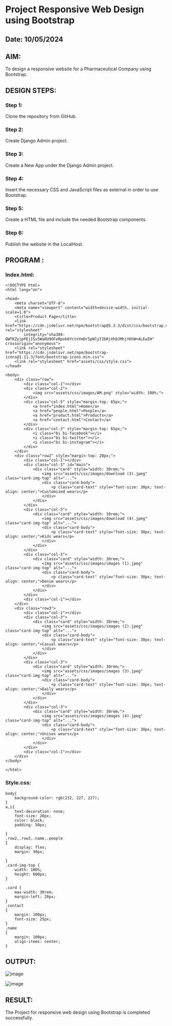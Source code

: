 # Project Responsive Web Design using Bootstrap
## Date: 10/05/2024

## AIM:
To design a responsive website for a Pharmaceutical Company using Bootstrap.


## DESIGN STEPS:

### Step 1:
Clone the repository from GitHub.

### Step 2:
Create Django Admin project.

### Step 3:
Create a New App under the Django Admin project.

### Step 4:
Insert the necessary CSS and JavaScript files as external in order to use Bootstrap.

### Step 5:
Create a HTML file and include the needed Bootstrap components.

### Step 6:
Publish the website in the LocalHost.

## PROGRAM :
### Index.html:
```
<!DOCTYPE html>
<html lang="en">

<head>
    <meta charset="UTF-8">
    <meta name="viewport" content="width=device-width, initial-scale=1.0">
    <title>Product Page</title>
    <link href="https://cdn.jsdelivr.net/npm/bootstrap@5.3.3/dist/css/bootstrap.min.css" rel="stylesheet"
        integrity="sha384-QWTKZyjpPEjISv5WaRU9OFeRpok6YctnYmDr5pNlyT2bRjXh0JMhjY6hW+ALEwIH" crossorigin="anonymous">
    <link rel="stylesheet" href="https://cdn.jsdelivr.net/npm/bootstrap-icons@1.11.3/font/bootstrap-icons.min.css">
    <link rel="stylesheet" href="assets/css/style.css">
</head>

<body>
    <div class="row">
        <div class="col-1"></div>
        <div class="col-2">
            <img src="assets/css/images/AM.png" style="width: 100%;">
        </div>
        <div class="col-5" style="margin-top: 65px;">
            <a href="index.html">Home</a>
            <a href="people.html">People</a>
            <a href="product.html">Products</a>
            <a href="contact.html">Contact</a>
        </div>
        <div class="col-3" style="margin-top: 65px;">
            <i class="bi bi-facebook"></i>
            <i class="bi bi-twitter"></i>
            <i class="bi bi-instagram"></i>
        </div>
    </div>
    <div class="row2" style="margin-top: 20px;">
        <div class="col-1"></div>
        <div class="col-3" id="main">
            <div class="card" style="width: 30rem;">
                <img src="assets/css/images/download (3).jpeg" class="card-img-top" alt="...">
                <div class="card-body">
                    <p class="card-text" style="font-size: 30px; text-align: center;">Customized wears</p>
                </div>
            </div>
        </div>
        <div class="col-3">
            <div class="card" style="width: 30rem;">
                <img src="assets/css/images/download (4).jpeg" class="card-img-top" alt="...">
                <div class="card-body">
                    <p class="card-text" style="font-size: 30px; text-align: center;">Kids wears</p>
                </div>
            </div>
        </div>
        <div class="col-3">
            <div class="card" style="width: 30rem;">
                <img src="assets/css/images/images (1).jpeg" class="card-img-top" alt="...">
                <div class="card-body">
                    <p class="card-text" style="font-size: 30px; text-align: center;">Denim wears</p>
                </div>
            </div>
        </div>
        <div class="col-1"></div>
    </div>
    <div class="row3">
        <div class="col-1"></div>
        <div class="col-3">
            <div class="card" style="width: 30rem;">
                <img src="assets/css/images/images (2).jpeg" class="card-img-top" alt="...">
                <div class="card-body">
                    <p class="card-text" style="font-size: 30px; text-align: center;">Casual wears</p>
                </div>
            </div>
        </div>
        <div class="col-3">
            <div class="card" style="width: 30rem;">
                <img src="assets/css/images/images (3).jpeg" class="card-img-top" alt="...">
                <div class="card-body">
                    <p class="card-text" style="font-size: 30px; text-align: center;">Daily wears</p>
                </div>
            </div>
        </div>
        <div class="col-3">
            <div class="card" style="width: 30rem;">
                <img src="assets/css/images/images (4).jpeg" class="card-img-top" alt="...">
                <div class="card-body">
                    <p class="card-text" style="font-size: 30px; text-align: center;">Unisex wears</p>
                </div>
            </div>
        </div>
        <div class="col-1"></div>
    </div>
</body>

</html>
```

### Style.css:
```
body{
    background-color: rgb(232, 227, 227);
}
a,i{
    text-decoration: none;
    font-size: 20px;
    color: black;
    padding: 50px;

}
.row2,.row3,.name,.people
{
    display: flex;
    margin: 30px;

}
.card-img-top {
    width: 100%;
    height: 600px; 
}

.card {
    max-width: 30rem;
    margin-left: 20px;
}
.contact
{
    margin: 100px;
    font-size: 25px;
}
.name
{
    margin: 100px;
    align-items: center;
}
```

## OUTPUT:
![image](https://github.com/Aishwarya-TM/Web-Ex-10/assets/127846109/137ac505-be9a-4621-aab9-a91777b3a47d)

![image](https://github.com/Aishwarya-TM/Web-Ex-10/assets/127846109/d44062a9-084e-4b07-ba60-c6666b6c8d61)

## RESULT:
The Project for responsive web design using Bootstrap is completed successfully.
